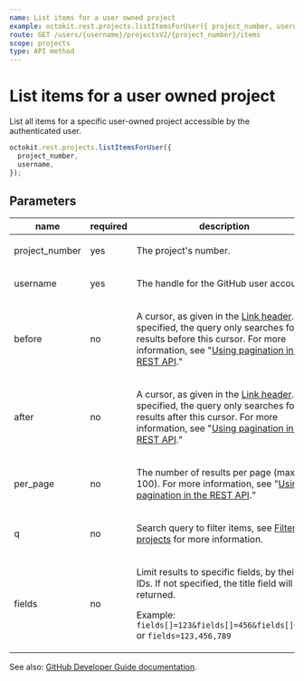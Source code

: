 ```yaml
---
name: List items for a user owned project
example: octokit.rest.projects.listItemsForUser({ project_number, username })
route: GET /users/{username}/projectsV2/{project_number}/items
scope: projects
type: API method
---
```


# List items for a user owned project

List all items for a specific user-owned project accessible by the authenticated user.

```js
octokit.rest.projects.listItemsForUser({
  project_number,
  username,
});
```

## Parameters

<table>
  <thead>
    <tr>
      <th>name</th>
      <th>required</th>
      <th>description</th>
    </tr>
  </thead>
  <tbody>
    <tr><td>project_number</td><td>yes</td><td>

The project's number.

</td></tr>
<tr><td>username</td><td>yes</td><td>

The handle for the GitHub user account.

</td></tr>
<tr><td>before</td><td>no</td><td>

A cursor, as given in the [Link header](https://docs.github.com/rest/guides/using-pagination-in-the-rest-api#using-link-headers). If specified, the query only searches for results before this cursor. For more information, see "[Using pagination in the REST API](https://docs.github.com/rest/using-the-rest-api/using-pagination-in-the-rest-api)."

</td></tr>
<tr><td>after</td><td>no</td><td>

A cursor, as given in the [Link header](https://docs.github.com/rest/guides/using-pagination-in-the-rest-api#using-link-headers). If specified, the query only searches for results after this cursor. For more information, see "[Using pagination in the REST API](https://docs.github.com/rest/using-the-rest-api/using-pagination-in-the-rest-api)."

</td></tr>
<tr><td>per_page</td><td>no</td><td>

The number of results per page (max 100). For more information, see "[Using pagination in the REST API](https://docs.github.com/rest/using-the-rest-api/using-pagination-in-the-rest-api)."

</td></tr>
<tr><td>q</td><td>no</td><td>

Search query to filter items, see [Filtering projects](https://docs.github.com/issues/planning-and-tracking-with-projects/customizing-views-in-your-project/filtering-projects) for more information.

</td></tr>
<tr><td>fields</td><td>no</td><td>

Limit results to specific fields, by their IDs. If not specified, the title field will be returned.

Example: `fields[]=123&fields[]=456&fields[]=789` or `fields=123,456,789`

</td></tr>
  </tbody>
</table>

See also: [GitHub Developer Guide documentation](https://docs.github.com/rest/projects/items#list-items-for-a-user-owned-project).
